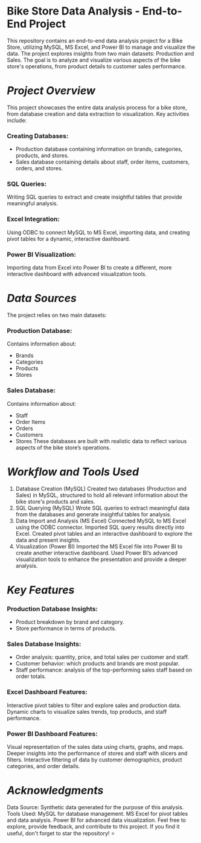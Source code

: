 # Bike Store Data Analysis - End-to-End Project
This repository contains an end-to-end data analysis project for a Bike Store, utilizing MySQL, MS Excel, and Power BI to manage and visualize the data. The project explores insights from two main datasets: Production and Sales. The goal is to analyze and visualize various aspects of the bike store's operations, from product details to customer sales performance.


# ***Project Overview***
This project showcases the entire data analysis process for a bike store, from database creation and data extraction to visualization. Key activities include:
### Creating Databases: 
- Production database containing information on brands, categories, products, and stores.
- Sales database containing details about staff, order items, customers, orders, and stores.

### SQL Queries:
Writing SQL queries to extract and create insightful tables that provide meaningful analysis.

### Excel Integration:
Using ODBC to connect MySQL to MS Excel, importing data, and creating pivot tables for a dynamic, interactive dashboard.

### Power BI Visualization:
Importing data from Excel into Power BI to create a different, more interactive dashboard with advanced visualization tools.


# ***Data Sources***
The project relies on two main datasets:

### Production Database:
Contains information about:

- Brands
- Categories
- Products
- Stores

### Sales Database:
Contains information about:

- Staff
- Order Items
- Orders
- Customers
- Stores
These databases are built with realistic data to reflect various aspects of the bike store’s operations.


# ***Workflow and Tools Used***
1. Database Creation (MySQL)
Created two databases (Production and Sales) in MySQL, structured to hold all relevant information about the bike store's products and sales.
2. SQL Querying (MySQL)
Wrote SQL queries to extract meaningful data from the databases and generate insightful tables for analysis.
3. Data Import and Analysis (MS Excel)
Connected MySQL to MS Excel using the ODBC connector.
Imported SQL query results directly into Excel.
Created pivot tables and an interactive dashboard to explore the data and present insights.
4. Visualization (Power BI)
Imported the MS Excel file into Power BI to create another interactive dashboard.
Used Power BI’s advanced visualization tools to enhance the presentation and provide a deeper analysis.


# ***Key Features***
### Production Database Insights:

- Product breakdown by brand and category.
- Store performance in terms of products.
### Sales Database Insights:

- Order analysis: quantity, price, and total sales per customer and staff.
- Customer behavior: which products and brands are most popular.
- Staff performance: analysis of the top-performing sales staff based on order totals.
### Excel Dashboard Features:

Interactive pivot tables to filter and explore sales and production data.
Dynamic charts to visualize sales trends, top products, and staff performance.
### Power BI Dashboard Features:

Visual representation of the sales data using charts, graphs, and maps.
Deeper insights into the performance of stores and staff with slicers and filters.
Interactive filtering of data by customer demographics, product categories, and order details.


# ***Acknowledgments***
Data Source: Synthetic data generated for the purpose of this analysis.
Tools Used:
MySQL for database management.
MS Excel for pivot tables and data analysis.
Power BI for advanced data visualization.
Feel free to explore, provide feedback, and contribute to this project. If you find it useful, don't forget to star the repository! ⭐

